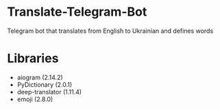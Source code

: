 # Translate-Telegram-Bot
Telegram bot that translates from English to Ukrainian and defines words

# Libraries 
- aiogram (2.14.2)
- PyDictionary (2.0.1)
- deep-translator (1.11.4)
- emoji (2.8.0)
